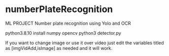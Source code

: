 # numberPlateRecognition

ML PROJECT
Number plate recognition using Yolo and OCR

python3.8.10
install numpy opencv 
python3 detector.py

If you want to change image or use it over video just edit the variables titled as [imgVidAdd,isImage] as needed and it will work.
